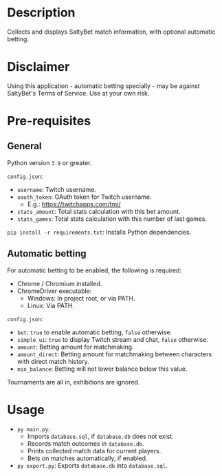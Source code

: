 # Description

Collects and displays SaltyBet match information, with optional automatic betting.

# Disclaimer

Using this application - automatic betting specially - may be against SaltyBet's Terms of Service. Use at your own risk.

# Pre-requisites

## General

Python version `3.9` or greater.

`config.json`:

* `username`: Twitch username.
* `oauth_token`: OAuth token for Twitch username.
    * E.g.: https://twitchapps.com/tmi/
* `stats_amount`: Total stats calculation with this bet amount.
* `stats_games`: Total stats calculation with this number of last games.

`pip install -r requirements.txt`: Installs Python dependencies.

## Automatic betting

For automatic betting to be enabled, the following is required:

* Chrome / Chromium installed.
* ChromeDriver executable:
    * Windows: In project root, or via PATH.
    * Linux: Via PATH.

`config.json`:

* `bet`: `true` to enable automatic betting, `false` otherwise.
* `simple_ui`: `true` to display Twitch stream and chat, `false` otherwise.
* `amount`: Betting amount for matchmaking.
* `amount_direct`: Betting amount for matchmaking between characters with direct match history.
* `min_balance`: Betting will not lower balance below this value.

Tournaments are all in, exhibitions are ignored.

# Usage

* `py main.py`:
    * Imports `database.sql`, if `database.db` does not exist.
    * Records match outcomes in `database.db`.
    * Prints collected match data for current players.
    * Bets on matches automatically, if enabled.
* `py export.py`: Exports `database.db` into `database.sql`.